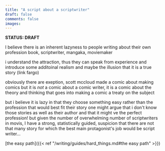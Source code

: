 ```yaml
---
title: "A script about a scriptwriter"
draft: false
comments: false
images:
---
```


**STATUS: DRAFT**

I believe there is an inherent lazyness to people writing about their own profession
book, scriptwriter, mangaka, moviemaker

i understand the attraction, thus they can speak from experience and introduce some additoinal realism
and maybe the illusion that it is a true story (link fargo)

obviously there are exeption, scott mccloud made a comic about making comics
but it is *not* a comic about a comic writer, it is a comic about the theory and thinking that goes into making a comic
a treaty on the subject

but i believe it is lazy in that they choose something easy rather than the profession that would best fit their story
one might argue that i don't know those stories as well as their author and that it might ve the perfect profession!
but given the number of overwhelming number of scriptwriters in movis, I have a strong, statistically guided, suspicion that there are not that many story for which the best main protagonist's job would be script writer...

[the easy path]({{< ref "/writing/guides/hard_things.md#the easy path" >}})
